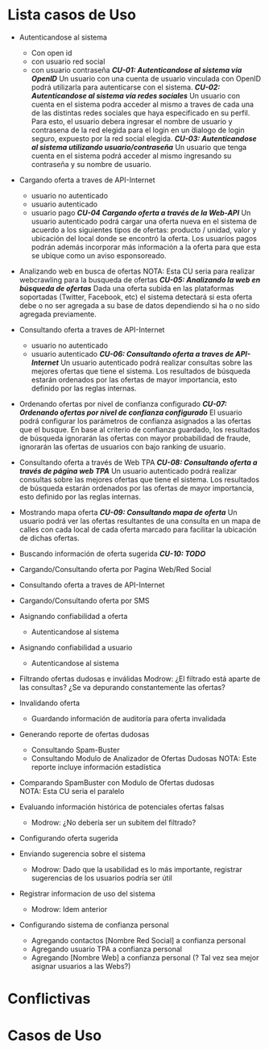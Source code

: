 Lista casos de Uso
===================

* Autenticandose al sistema
    * Con open id
    * con usuario red social
    * con usuario contraseña
***CU-01: Autenticandose al sistema vía OpenID*** Un usuario con una cuenta de usuario vinculada con OpenID podrá utilizarla para autenticarse con el sistema.
***CU-02: Autenticandose al sistema vía redes sociales*** Un usuario con cuenta en el sistema podra acceder al mismo a traves de cada una de las distintas redes sociales que haya especificado en su perfil. Para esto, el usuario debera ingresar el nombre de usuario y contrasena de la red elegida para el login en un ́dialogo de login seguro, expuesto por la red social elegida.
***CU-03: Autenticandose al sistema utilizando usuario/contraseña*** Un usuario que tenga cuenta en el sistema podrá acceder al mismo ingresando su contraseña y su nombre de usuario.

* Cargando oferta a traves de API-Internet 
    * usuario no autenticado
    * usuario autenticado
    * usuario pago
***CU-04 Cargando oferta a través de la Web-API*** Un usuario autenticado podrá cargar una oferta nueva en el sistema de acuerdo a los siguientes tipos de ofertas: producto / unidad, valor y ubicación del local donde se encontró la oferta. Los usuarios pagos podrán además incorporar más información a la oferta para que esta se ubique como un aviso esponsoreado.

* Analizando web en busca de ofertas
	NOTA: Esta CU seria para realizar webcrawling para la busqueda de ofertas
***CU-05: Analizando la web en búsqueda de ofertas*** Dada una oferta subida en las plataformas soportadas (Twitter, Facebook, etc) el sistema detectará si esta oferta debe o no ser agregada a su base de datos dependiendo si ha o no sido agregada previamente. 

* Consultando oferta a traves de API-Internet
    * usuario no autenticado
    * usuario autenticado
***CU-06: Consultando oferta a traves de API-Internet*** Un usuario autenticado podrá realizar consultas sobre las mejores ofertas que tiene el sistema. Los resultados de búsqueda estarán ordenados por las ofertas de mayor importancia, esto definido por las reglas internas.

* Ordenando ofertas por nivel de confianza configurado
***CU-07: Ordenando ofertas por nivel de confianza configurado*** El usuario podrá configurar los parámetros de confianza asignados a las ofertas que el busque. En base al criterio de confianza guardado, los resultados de búsqueda ignorarán las ofertas con mayor probabilidad de fraude, ignorarán las ofertas de usuarios con bajo ranking de usuario.

* Consultando oferta a través de Web TPA
***CU-08: Consultando oferta a través de página web TPA*** Un usuario autenticado podrá realizar consultas sobre las mejores ofertas que tiene el sistema. Los resultados de búsqueda estarán ordenados por las ofertas de mayor importancia, esto definido por las reglas internas.

* Mostrando mapa oferta
***CU-09: Consultando mapa de oferta*** Un usuario podrá ver las ofertas resultantes de una consulta en un mapa de calles con cada local de cada oferta marcado para facilitar la ubicación de dichas ofertas.

* Buscando información de oferta sugerida
***CU-10: TODO***

* Cargando/Consultando oferta por Pagina Web/Red Social
* Consultando oferta a traves de API-Internet
* Cargando/Consultando oferta por SMS

* Asignando confiabilidad a oferta
	* Autenticandose al sistema
* Asignando confiabilidad a usuario
	* Autenticandose al sistema
* Filtrando ofertas dudosas e inválidas
	Modrow: ¿El filtrado está aparte de las consultas? ¿Se va depurando constantemente las ofertas?
* Invalidando oferta
	* Guardando información de auditoría para oferta invalidada
* Generando reporte de ofertas dudosas
	* Consultando Spam-Buster
	* Consultando Modulo de Analizador de Ofertas Dudosas 
	NOTA: Este reporte incluye información estadística
* Comparando SpamBuster con Modulo de Ofertas dudosas	
	NOTA: Esta CU seria el paralelo
* Evaluando información histórica de potenciales ofertas falsas
	* Modrow: ¿No debería ser un subitem del filtrado? 
* Configurando oferta sugerida
* Enviando sugerencia sobre el sistema 
	+ Modrow: Dado que la usabilidad es lo más importante, registrar sugerencias de los usuarios podría ser útil 
* Registrar informacion de uso del sistema
	+ Modrow: Idem anterior
* Configurando sistema de confianza personal
	* Agregando contactos [Nombre Red Social] a confianza personal
	* Agregando usuario TPA a confianza personal
	* Agregando [Nombre Web] a confianza personal (? Tal vez sea mejor asignar usuarios a las Webs?)
	
Conflictivas
=============

Casos de Uso
============

